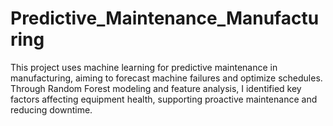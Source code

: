 # Predictive_Maintenance_Manufacturing
This project uses machine learning for predictive maintenance in manufacturing, aiming to forecast machine failures and optimize schedules. Through Random Forest modeling and feature analysis, I identified key factors affecting equipment health, supporting proactive maintenance and reducing downtime.
